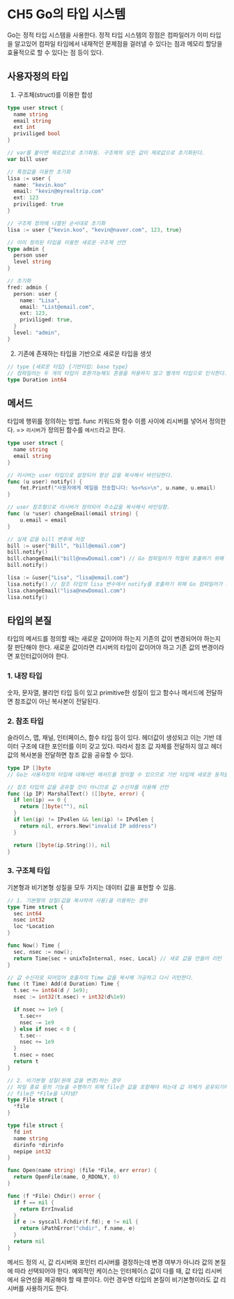 # CH5 Go의 타입 시스템

Go는 정적 타입 시스템을 사용한다. 정적 타입 시스템의 장점은 컴파일러가 이미 타입을 알고있어 컴파일 타임에서 내재적인 문제점을 걸러낼 수 있다는 점과 메모리 할당을 효율적으로 할 수 있다는 점 등이 있다.

## 사용자정의 타입

1. 구조체(struct)를 이용한 합성

```go
type user struct {
  name string
  email string
  ext int
  priviliged bool
}

// var를 붙이면 제로값으로 초기화됨. 구조체의 모든 값이 제로값으로 초기화된다.
var bill user

// 특정값을 이용한 초기화
lisa := user {
  name: "kevin.koo"
  email: "kevin@myrealtrip.com"
  ext: 123
  priviliged: true
}

// 구조체 정의에 나열된 순서대로 초기화
lisa := user {"kevin.koo", "kevin@naver.com", 123, true}

// 이미 정의된 타입을 이용한 새로운 구조체 선언
type admin {
  person user
  level string
}

// 초기화
fred: admin {
  person: user {
    name: "Lisa",
    email: "List@email.com",
    ext: 123,
    priviliged: true,
  }
  level: "admin",
}
```

2. 기존에 존재하는 타입을 기반으로 새로운 타입을 생섯

```go
// type {새로운 타입} {기반타입: base type}
// 컴파일러는 두 개의 타입이 호환가능해도 혼용을 허용하지 않고 별개의 타입으로 인식한다. 따라서 묵시적 변환이 이루어지지 않는다.
type Duration int64
```

## 메서드

타입에 행위를 정의하는 방법.
func 키워드와 함수 이름 사이에 리시버를 넣어서 정의한다.
=> `리시버`가 정의된 함수를 `메서드`라고 한다.

```go
type user struct {
  name string
  email string
}

// 리시버는 user 타입으로 설정되어 항상 값을 복사해서 바인딩한다.
func (u user) notify() {
	fmt.Printf("사용자에게 메일을 전송합니다: %s<%s>\n", u.name, u.email)
}

// user 참조형으로 리시버가 정의되어 주소값을 복사해서 바인딩함.
func (u *user) changeEmail(email string) {
	u.email = email
}

// 실제 값을 bill 변후에 저장
bill := user{"Bill", "bill@email.com"}
bill.notify()
bill.changeEmail("bill@newDomail.com") // Go 컴파일러가 적절히 호출하기 위해 내부적으로 (&bill).changeEmail()로 변환한다.
bill.notify()

lisa := &user{"Lisa", "lisa@email.com"}
lisa.notify() // 참조 타입의 lisa 변수에서 notify를 호출하기 위해 Go 컴파일러가 내부적으로 (*lisa).notify()로 변환한다.
lisa.changeEmail("lisa@newDomail.com")
lisa.notify()
```

## 타입의 본질

타입의 메서드를 정의할 때는 새로운 값이어야 하는지 기존의 값이 변경되어야 하는지 잘 판단해야 한다. 새로운 값이라면 리시버의 타입이 값이어야 하고 기존 값의 변경이라면 포인터값이어야 한다.

### 1. 내장 타입

숫자, 문자열, 불리언 타입 등이 있고 primitive한 성질이 있고 함수나 메서드에 전달하면 참조값이 아닌 복사본이 전달된다.

### 2. 참조 타입

슬라이스, 맵, 채널, 인터페이스, 함수 타입 등이 있다.
헤더값이 생성되고 이는 기반 데이터 구조에 대한 포인터를 이미 갖고 있다. 따라서 참조 값 자체를 전달하지 않고 헤더값의 복사본을 전달하면 참조 값을 공유할 수 있다.

```go
type IP []byte
// Go는 사용자정의 타입에 대해서만 메서드를 정의할 수 있으므로 기반 타입에 새로운 동작을 정의하기 위해서는 기반 타입을 통해 새로운 타입을 정의해서 추가한다.

// 참조 타입의 값을 공유할 것이 아니므로 값 수신자를 이용해 선언
func (ip IP) MarshalText() ([]byte, error) {
  if len(ip) == 0 {
    return []byte(""), nil
  }
  if len(ip) != IPv4len && len(ip) != IPv6len {
    return nil, errors.New("invalid IP address")
  }

  return []byte(ip.String()), nil
}
```

### 3. 구조체 타입

기본형과 비기본형 성질을 모두 가지는 데이터 값을 표현할 수 있음.

```go
// 1. 기본형의 성질(값을 복사하여 사용)을 이용하는 경우
type Time struct {
  sec int64
  nsec int32
  loc *Location
}

func Now() Time {
  sec, nsec := now();
  return Time{sec + unixToInternal, nsec, Local} // 새로 값을 만들어 리턴
}

// 값 수신자로 되어있어 호출자의 Time 값을 복사해 가공하고 다시 리턴한다.
func (t Time) Add(d Duration) Time {
  t.sec += int64(d / 1e9);
  nsec := int32(t.nsec) + int32(d%1e9)

  if nsec >= 1e9 {
    t.sec++
    nsec -= 1e9
  } else if nsec < 0 {
    t.sec--
    nsec += 1e9
  }
  t.nsec = nsec
  return t
}

// 2. 비기본형 성질(원래 값을 변경)하는 경우
// 파일 종료 등의 기능을 수행하기 위해 file은 값을 포함해야 하는데 값 자체가 공유되기에는 위험하므로 숨겨진 타입에 대한 포인터를 포함하도록 정의되어있다.
// file은 *File을 나타냄?
type File struct {
  *file
}

type file struct {
  fd int
  name string
  dirinfo *dirinfo
  nepipe int32
}

func Open(name string) (file *File, err error) {
  return OpenFile(name, O_RDONLY, 0)
}

func (f *File) Chdir() error {
  if f == nil {
    return ErrInvalid
  }
  if e := syscall.Fchdir(f.fd); e != nil {
    return &PathError("chdir", f.name, e)
  }
  return nil
}
```

메서드 정의 시, 값 리시버와 포인터 리시버를 결정하는데 변경 여부가 아니라 값의 본질에 따라 선택되어야 한다. 예외적인 케이스는 인터페이스 값이 다를 때, 값 타입 리시버에서 유연성을 제공해야 할 때 뿐이다. 이런 경우엔 타입의 본질이 비기본형이라도 값 리시버를 사용하기도 한다.
